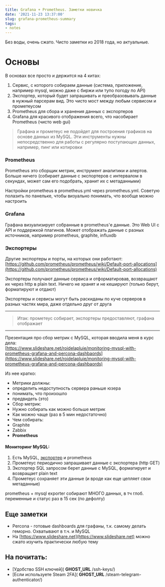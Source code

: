 ```yaml
---
title: Grafana + Prometheus. Заметки новичка
date: '2021-11-23 13:37:00'
slug: grafana-prometheus-summary
tags:
- notes
---
```


Без воды, очень сжато. Чисто заметки из 2018 года, но актуальные.

# Основы

В основах все просто и держится на 4 китах:

1. Сервис, с которого собираем данные (система, приложение, например mysql, можно даже с биржи или тупо погоду по API)
2. Экспортер, который будет запрашивать и преобразовывать данные в нужный парсерам вид. Это чисто мост между любым сервисом и прометеусом
3. Prometheus для сбора и хранения данных с экспортеров
4. Grafana для красивого отображения всего, что насобирает Prometheus (чисто web gui)

> Графана и прометеус не подойдет для построения графиков на основе данных из MySQL. Эти инструменты нужны непосредственно для работы с регулярно поступающих данных, например, пинг или котировки

### Prometheus

Prometheus это сборщик метрик, инструмент аналитики и алертов. Больше ничего (собирает данные с экспортеров с интервалом в секундах, может сам его подобрать, хранит их с метаданными)

Настройки prometheus в prometheus.yml через prometheus.yml. Советую полазить по панельке, чтобы визуально понимать, что вообще можно настроить

### Grafana

Графана визуализирует собранные в prometheus'е данные. Это Web UI с API и поддержкой плагинов. Может отображать данные с разных источников, например prometheus, graphite, influxdb

### Экспортеры

Другие экспортеры и порты, на которых они работают:  
[https://github.com/prometheus/prometheus/wiki/Default-port-allocations](https://github.com/prometheus/prometheus/wiki/Default-port-allocations)

Экспортеры получают данные сервиса и отформатировав, возвращают их через http в plain text. Ничего не хранят и не кешируют (только берут, форматируют и отдают)

Экспортеры и сервисы могут быть раскиданы по куче серверов в разных частях мира, даже отдельно друг от друга

* * *

> Итак: прометеус собирает, экспортеры предоставляют, графана отображает

* * *

Презентация про сбор метрик с MySQL, которая вводила меня в курс дела:  
[https://www.slideshare.net/roidelapluie/monitoring-mysql-with-prometheus-grafana-and-percona-dashbaords](https://www.slideshare.net/roidelapluie/monitoring-mysql-with-prometheus-grafana-and-percona-dashbaords)

Из нее кратко:

- Метрики должны:  
- определить недоступность сервера раньше юзера  
- понимать, что произошло  
- предвидеть (это)
- Сбор метрик:  
- Нужно собирать как можно больше метрик  
- Как можно чаще (раз в 5 мин недостаточно)
- Чем собирать:  
- Graphite  
- Zabbix  
- **Prometheus**

#### Мониторинг MySQL:

1. Есть MySQL, [экспортер](https://github.com/prometheus/mysqld_exporter) и prometheus
2. Прометеус периодично запрашивает данные с экспортера (http GET)
3. Экспортер SQL запросом берет данные с MySQL, форматирует и возвращает plain text
4. Прометеус сохраняет эти данные (и вроде как еще цепляет свои метаданные)

prometheus + mysql exporter собирают МНОГО данных, в тч глоб. переменные и статус раз в 15 сек (по дефолту)

## Еще заметки

- Percona - готовые dashboards для графаны, т.к. самому делать геморно. Охватывают в т.ч. и MySQL
- На [https://www.slideshare.net](https://www.slideshare.net) можно сжато изучить практически любую тему

## На почитать:

- [Удобство SSH ключей]( __GHOST_URL__ /ssh-keys/)
- [Если используете Steam 2FA]( __GHOST_URL__ /steam-telegram-authenticator/)
